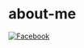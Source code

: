 # about-me
[![Facebook](https://avatars0.githubusercontent.com/u/66635648)](https://github.com/yoojinhee0)
